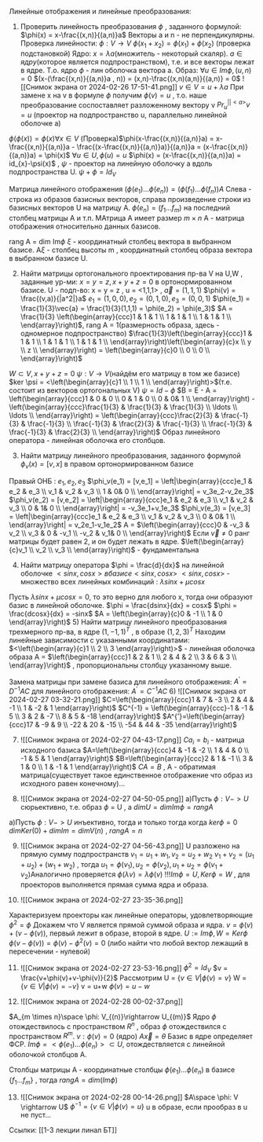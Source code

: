 Линейные отображения и линейные преобразования:
1) Проверить линейность преобразования $\phi$ , заданного формулой:
$\phi(x) = x-\frac{(x,n)}{(a,n)}a$
Векторы a и n - не перпендикулярны.
Проверка линейности:
$\phi : V \rightarrow V$
$\phi(x_1+x_2) = \phi(x_1)+\phi(x_2)$
(проверка подстановкой)
Ядро:
$x = \lambda a$(множитель - некоторый скаляр). $a \in ядру$(которое является подпространством), т.е. и все векторы лежат в ядре.
Т.о. ядро $\phi$ - лин оболочка вектора a.
Образ:
$\forall u \in Im \phi , (u,n) = 0$
$(x-(\frac{(x,n)}{(a,n)}a , n)) = (x,n)-\frac{(x,n)(a,n)}{(a,n)} = 0$
![[Снимок экрана от 2024-02-26 17-51-41.png]]
$v \in V = u + \lambda a$
 При замене x на v в формуле $\phi$ получим $\phi(v) = u$ , т.о. наше преобразование соспоставляет разложенному вектору v $Pr_{u}^{||<a>}v = u$
 (проектор на подпространство u, параллельно линейной оболочке a)

$\phi(\phi(x)) = \phi(x) \forall x \in V$ 
(Проверка)$\phi(x-\frac{(x,n)}{(a,n)}a) = x-\frac{(x,n)}{(a,n)}a - \frac{(x-\frac{(x,n)}{(a,n)}a)}{(a,n)}a = (x-\frac{(x,n)}{(a,n)}a) = \phi(x)$
$\forall u \in U , \phi(u) = u$
 $\phi(x) = (x-\frac{(x,n)}{(a,n)}a) = id_{x}-\psi(x)$ , $\psi$ - проектор на линейную оболочку a вдоль подпространства U.
$\psi+\phi = Id_{V}$

Матрица линейного отображения
$(\phi(e_1)...\phi(e_n)) = (\phi(f_1)...\phi(f_n))A$
Слева - строка из образов базисных векторов, справа произведение строки из базисных векторов U на матрицу A. 
$\phi(e_n) = (f_1...f_m)$ на последний столбец матрицы A и т.п.
МАтрица A имеет размер $m \times n$
A - матрица отображения относительно данных базисов.

rang A = dim Im$\phi$
$\xi$ - координатный столбец вектора в выбранном базисе.
A$\xi$ - столбец высоты m , координатный столбец образа вектора в выбранном базисе U.

2) Найти матрицы ортогонального проектирования пр-ва V на U,W , заданные ур-ми:
$x = y = z , x + y + z = 0$ в ортонормированном базисе.
U - подп-во: x = y = z , u = <1,1,1> , $\vec{a} = \bigl( 1,1,1 \bigr)$
$\phi(v) = \frac{(v,a)}{|a^2|}a$ 
$e_1 = (1,0,0) ,  e_2 = (0,1,0) , e_3 = (0,0,1)$
$\phi(e_1) = \frac{1}{3}\vec{a} = \frac{1}{3}(1,1,1) = \phi(e_2) = \phi(e_3)$
$A = \frac{1}{3} \left(\begin{array}{ccc}1 & 1 & 1 \\ 1 & 1 & 1 \\ 1 & 1 & 1 \\ \end{array}\right)$, rang A = 1(размерность образа, здесь - одномерное подпространство)
$\frac{1}{3}\left(\begin{array}{ccc}1 & 1 & 1 \\ 1 & 1 & 1 \\ 1 & 1 & 1 \\ \end{array}\right)\left(\begin{array}{c}x \\ y \\ z \\ \end{array}\right) = \left(\begin{array}{c}0 \\ 0 \\ 0 \\ \end{array}\right)$

$W \subset V , x + y + z = 0$
$\psi: V \rightarrow V$(найдём его матрицу в том же базисе)
$ker \psi = <\left(\begin{array}{c}1  \\ 1  \\ 1  \\ \end{array}\right)>$(т.е. состоит из векторов ортогональных V)
$\psi = Id - \phi$           $B = E - A = \left(\begin{array}{ccc}1 & 0 & 0 \\ 0 & 1 & 0 \\ 0 & 0& 1 \\ \end{array}\right) - \left(\begin{array}{ccc}\frac{1}{3} & \frac{1}{3} & \frac{1}{3} \\ \ldots \\ \ldots \\ \end{array}\right) = \left(\begin{array}{ccc}\frac{2}{3} & \frac{-1}{3} & \frac{-1}{3} \\ \frac{-1}{3} & \frac{2}{3} & \frac{-1}{3} \\ \frac{-1}{3} & \frac{-1}{3} & \frac{2}{3} \\ \end{array}\right)$
Образ линейного оператора - линейная оболочка его столбцов.

3) Найти матрицу линейного преобразования, заданного формулой $\phi_v(x)=[v,x]$  в правом ортонормированном базисе

Правый ОНБ : $e_1, e_2, e_3$
$\phi_v(e_1) = [v,e_1] = \left|\begin{array}{ccc}e_1 & e_2 & e_3 \\ v_1 & v_2 & v_3 \\ 1 & 0& 0 \\ \end{array}\right| = v_3e_2-v_2e_3$
$\phi_v(e_2) = [v,e_2] = \left|\begin{array}{ccc}e_1 & e_2 & e_3 \\ v_1 & v_2 & v_3 \\ 0 & 1& 0 \\ \end{array}\right| = -v_3e_1+v_1e_3$
$\phi_v(e_3) = [v,e_3] = \left|\begin{array}{ccc}e_1 & e_2 & e_3 \\ v_1 & v_2 & v_3 \\ 0 & 0& 1 \\ \end{array}\right| = v_2e_1-v_1e_2$
A = $\left(\begin{array}{ccc}0 & -v_3 & v_2 \\ v_3 & 0 & -v_1 \\ -v_2 & v_1& 0 \\ \end{array}\right)$
Если $\vec{v}\ne0$ ранг матрицы будет равен 2, и он будет лежать в ядре.
$\left(\begin{array}{c}v_1 \\ v_2 \\ v_3  \\ \end{array}\right)$ - фундаментальна

4) Найти матрицу оператора $\phi = \frac{d}{dx}$ на линейной оболочке $<sinx, cosx> в базисе <sinx, cosx>$
$<sinx, cosx>$ - множество всех линейных комбинаций : $\lambda sinx + \mu cosx$

Пусть $\lambda sinx + \mu cosx = 0$, то это верно для любого x, тогда они образуют базис в линейной оболочке.
$\phi = \frac{dsinx}{dx} = cosx$
$\phi = \frac{dcosx}{dx} =  -sinx$
$A = \left(\begin{array}{c}0 & -1 \\ 1 & 0 \end{array}\right)$
5) Найти матрицу линейного преобразования трехмерного пр-ва, в ядре $(1,-1,1)^T$ , в образе $(1,2,3)^T$
Находим линейные зависимости с указанными координатами:
$<\left(\begin{array}{c}1 \\ 2 \\ 3 \end{array}\right)>$ - линейная оболочка образа
A = $\left(\begin{array}{ccc}1 & 2 & 1 \\ 2 & 4 & 2 \\ 3 & 6 & 3 \\ \end{array}\right)$ , пропорциональны столбцу указанному выше.




Замена матрицы при замене базиса для линейного отображения: $A^{'} = D^{-1}AC$
для линейного отображения: $A^{'} = C^{-1}AC$
6) ![[Снимок экрана от 2024-02-27 03-32-21.png]]
$C=\left(\begin{array}{ccc}1 & 7 & -3  \\ 2 & 4 & -1 \\ 1 & -2 & 1  \end{array}\right)$
$C^{-1} = \left(\begin{array}{ccc}-1 & -1 & 5  \\ 3 & 2 & -7 \\ 8 & 5 & -18  \end{array}\right)$
$A^{'}=\left(\begin{array}{ccc}17 & -9 & 9  \\ -22 & 20 & -15 \\ -54 & 44 & -35  \end{array}\right)$

7) ![[Снимок экрана от 2024-02-27 04-43-17.png]]
$C{a_{i}}=b_i$ - матрица исходного базиса
$A=\left(\begin{array}{ccc}4 & -1 & -2  \\ 1 & 4 & 0 \\ -1 & 5 & 1  \end{array}\right)$
$B=\left(\begin{array}{ccc}2 & 1 & -1  \\ 3 & 1 & 0 \\ 1 & -1 & 1  \end{array}\right)$
$CA=B$ , A - обратимая матрица(существует такое единственное отображение что образ из исходного  равен конечному)...

8) ![[Снимок экрана от 2024-02-27 04-50-05.png]]
а)Пусть $\phi: V -> U$ сюрьективно, т.е. образ $\phi$ = U , a $dim U = dim Im \phi = rang A$

а)Пусть $\phi: V -> U$ инъективно, тогда и только тогда когда  $ker \phi = 0$
$dimKer(0)+dimIm = dim V(n)$ , $rang A = n$

9)  ![[Снимок экрана от 2024-02-27 04-56-43.png]]
U разложено на прямую сумму подпространств
$v_1 = u_1+w_1 ,v_2 = u_2+w_2$
$v_1+v_2 = (u_1+u_2)+(w_1+w_2)$ , тогда 
 $u_1 = \phi(v_1), u_2 = \phi(v_2) , u_1+u_2 = \phi(v_1+v_2)$Аналогично проверяется $\phi(\lambda v) = \lambda \phi(v)$
!!!$Im \phi = U,Ker \phi = W$ , для проекторов выполняется прямая сумма ядра и образа.

10)  ![[Снимок экрана от 2024-02-27 23-35-36.png]]

Характеризуем проекторы как линейные операторы, удовлетворяющие $\phi^2 = \phi$
Докажем что V является прямой суммой образа  и ядра.
$v = \phi(v)+(v-\phi(v))$,  первый лежит в образе, второй в ядре.
$U:= Im\phi , W = Ker \phi$
 $\phi(v-\phi(v)) = \phi(v)-\phi^2(v) = 0$
  (либо найти что любой вектор лежащий в пересечении - нулевой)

11)  ![[Снимок экрана от 2024-02-27 23-53-16.png]]
$\phi^2 = Id_V$
$v = \frac{v+\phi(v)+v-\phi(v)}{2}$
Рассмотрим U = {$v \in V | \phi(v) = v$}
W = {$v \in V | \phi(v) = -v$}
v = u+w
$\phi(v) = u-w$

12) ![[Снимок экрана от 2024-02-28 00-02-37.png]]

$A_{m \times n}\space \phi: V_{(n)}\rightarrow U_{(m)}$
Ядро  $\phi$ отождествилось с пространством $R^n$ , образ  $\phi$ отождествился с пространством $R^m$.
$v : \phi(v) = 0$   (ядро)
$A\vec{x} = \theta$
Базис в ядре определяет ФСР.
$Im \phi = <\phi(e_1)...\phi(e_n)> \subset U$,  отождествляется с линейной оболочкой столбцов A.
 
 Столбцы матрицы A - координатные столбцы $\phi(e_1)...\phi(e_n)$  в базисе $\{f_1...f_m\}$ , тогда $rangA = dim(Im\phi)$

13) ![[Снимок экрана от 2024-02-28 00-14-26.png]]
$A\space \phi: V \rightarrow U$
$\phi^{-1} = \{v \in V | \phi(v)=u\}$
u в образе, если прообраз в u не пуст...


Ссылки: [[1-3 лекции линал БТ]]
